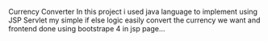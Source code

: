 Currency Converter
In this project i used java language to implement using JSP Servlet 
my simple if else logic easily convert the currency we want and frontend
done using bootstrape 4 in jsp page...
